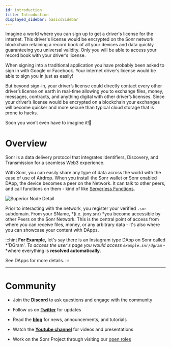 ```yaml
---
id: introduction
title: Introduction
displayed_sidebar: basicsSidebar
---
```


Imagine a world where you can sign up to get a driver's license for the internet. This driver's license would be encrypted on the Sonr network blockchain retaining a record book of all your devices and data quickly guaranteeing you universal validity. Only you will be able to access your record book with your driver’s license.

When signing into a traditional application you have probably been asked to sign in with Google or Facebook. Your internet driver’s license would be able to sign you in just as easily!

But beyond sign-in, your driver’s license could directly contact every other driver’s license on earth in real-time allowing you to exchange files, money, messages, contracts, and anything digital with other driver’s licenses. Since your driver’s license would be encrypted on a blockchain your exchanges will become quicker and more secure than typical cloud storage that is prone to hacks.

Soon you won’t even have to imagine it!🚀


# Overview

Sonr is a data delivery protocol that integrates Identifiers, Discovery, and Transmission for a seamless Web3 experience.

With Sonr, you can easily share any type of data across the world with the ease of use of Airdrop. When you install the Sonr wallet or Sonr enabled DApp, the device becomes a peer on the Network.  It can talk to other peers, and call functions on them - kind of like [Serverless Functions](https://en.wikipedia.org/wiki/Serverless_computing).

![Superior Node Detail](https://archbee-image-uploads.s3.amazonaws.com/YigsjtwFFq_eX7dhChoeN/_M4vOm4zOLsOD4C-otN1d_info.png)

Prior to interacting with the network, you register your verified `.snr` subdomain. From your SName, *(i.e. jony.snr) *you become accessible by other Peers on the Sonr Network. This is the central point of access from where you can receive files, money, or any arbitrary data - it's also where you can showcase your content with DApps.

:::hint
**For Example,** let's say there is an Instagram type DApp on Sonr called *'DGram'. *To access the user's page you would access `example.snr/dgram`* - *where everything is **resolved automatically**.

&#x20;

See DApps for more details.
:::



***

# Community

*   Join the [**Discord**](https://sonr.io/discord) to ask questions and engage with the community

*   Follow us on [**Twitter**](https://sonr.io/twitter) for updates

*   Read the [**blog**](https://pulse.sonr.io) for news, announcements, and tutorials

*   Watch the [**Youtube channel**](https://sonr.io/youtube) for videos and presentations

*   Work on the Sonr Project through visiting our [open roles](https://sonr.io/jobs)
